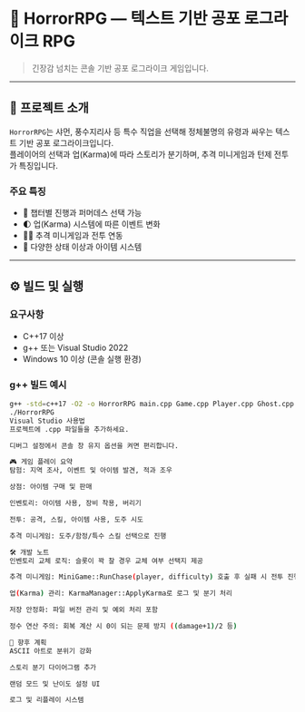 # 👻 HorrorRPG — 텍스트 기반 공포 로그라이크 RPG

> 긴장감 넘치는 콘솔 기반 공포 로그라이크 게임입니다.

---

## 📖 프로젝트 소개

`HorrorRPG`는 샤먼, 풍수지리사 등 특수 직업을 선택해 정체불명의 유령과 싸우는 텍스트 기반 공포 로그라이크입니다.  
플레이어의 선택과 업(Karma)에 따라 스토리가 분기하며, 추격 미니게임과 턴제 전투가 특징입니다.

### 주요 특징

- 🎯 챕터별 진행과 퍼머데스 선택 가능  
- 🌓 업(Karma) 시스템에 따른 이벤트 변화  
- 🏃‍♂️ 추격 미니게임과 전투 연동  
- 🪬 다양한 상태 이상과 아이템 시스템  

---

## ⚙️ 빌드 및 실행

### 요구사항

- C++17 이상  
- g++ 또는 Visual Studio 2022  
- Windows 10 이상 (콘솔 실행 환경)  

### g++ 빌드 예시

```bash
g++ -std=c++17 -O2 -o HorrorRPG main.cpp Game.cpp Player.cpp Ghost.cpp Shop.cpp Inventory.cpp ChaseMinigame.cpp FileSave.cpp
./HorrorRPG
Visual Studio 사용법
프로젝트에 .cpp 파일들을 추가하세요.

디버그 설정에서 콘솔 창 유지 옵션을 켜면 편리합니다.

🎮 게임 플레이 요약
탐험: 지역 조사, 이벤트 및 아이템 발견, 적과 조우

상점: 아이템 구매 및 판매

인벤토리: 아이템 사용, 장비 착용, 버리기

전투: 공격, 스킬, 아이템 사용, 도주 시도

추격 미니게임: 도주/함정/특수 스킬 선택으로 진행

🛠 개발 노트
인벤토리 교체 로직: 슬롯이 꽉 찰 경우 교체 여부 선택지 제공

추격 미니게임: MiniGame::RunChase(player, difficulty) 호출 후 실패 시 전투 진행

업(Karma) 관리: KarmaManager::ApplyKarma로 로그 및 분기 처리

저장 안정화: 파일 버전 관리 및 예외 처리 포함

정수 연산 주의: 회복 계산 시 0이 되는 문제 방지 ((damage+1)/2 등)

🚀 향후 계획
ASCII 아트로 분위기 강화

스토리 분기 다이어그램 추가

랜덤 모드 및 난이도 설정 UI

로그 및 리플레이 시스템

